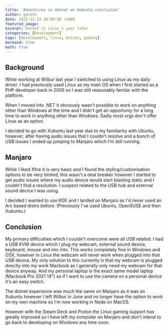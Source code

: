```yaml
---
title: 'Adventures in dotnet on Xubuntu conclusion'
author: gareth
date: 2022-11-14 18:00:00 +1000
featured_image: 
excerpt: Dotnet in Linux 1 year later
categories: [Development]
tags: [development, linux, dotnet, gaming]
mermaid: true
math: true
---
```


## Background

While working at Wilbur last year I switched to using Linux as my daily driver. I had previously used Linux as my main OS when I first started as a PHP developer back in 2006 so I was still reasonably familar with the platform. 

When I moved into .NET it obviously wasn't possible to work on anything other than Windows at the time and I didn't get an opportuniy for a long time to work in anything other than Windows. Sadly most orgs don't offer Linux as an option.

I decided to go with Xubuntu last year due to my familiarity with Ubuntu, however, after having audio issues that I couldn't resolve and a bunch of USB issues I ended up jumping to Manjaro which I'm still running. 

## Manjaro

While I liked Xfce it is very basic and I found the styling/customisation options to be very limited, this wasn't a deal breaker however I started to get audio issues where my audio device would start blasting static and I couldn't find a resolution. I suspect related to the USB hub and external sound decice I was using. 

I decided I wanted to use KDE and I landed on Manjaro as I'd never used an Arc based distro before. (Previously I've used Ubuntu, OpenSUSE and then Xubuntu.)

## Conclusion

My primary difficulties which I couldn't overcome were all USB related. I had a USB KVM device which I plug my webcam, external sound device, keyboard, mouse and mic into. This works completely fine in Windows and OSX, however in Linux the webcam will never work when plugged into that USB device. My only solution to this currently is that my webcam is plugged directly into my work Macbook as I generally only need my webcam for that device anyway. And my personal laptop is the exact same model laptop (Macbook Pro 2021 14") so if I want to use the camera on a personal device it's an easy switch.

The dotnet experience was much the same on Manjaro as it was on Xubuntu however I left Wilbur in June and no longer have the option to work on my own machine so I'm now working in Node on MacOS. 

However with the Steam Deck and Proton the Linux gaming support has greatly improved so I have left my computer on Manjaro and don't intend to go back to developing on Windows any time soon. 